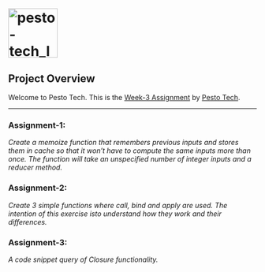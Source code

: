 # <a href="https://www.pesto.tech/become-a-developer/" target="_blank"><img src="https://pestotech.b-cdn.net/pesto-logo-black.png" alt="pesto-tech_logo" width="100px"></a>

## Project Overview
Welcome to Pesto Tech. This is the [Week-3 Assignment](https://pestotech.teachable.com/courses/1782350/lectures/40231498) by [Pesto Tech](https://www.pesto.tech/become-a-developer/).

---

### Assignment-1:
*Create a memoize function that remembers previous inputs and stores them in cache so that it won’t have to compute the same inputs more than once. The function will take an unspecified number of integer inputs and a reducer method.*

### Assignment-2:
*Create 3 simple functions where call, bind and apply are used. The intention of this exercise isto understand how they work and their differences.*

### Assignment-3:
*A code snippet query of Closure functionality.*